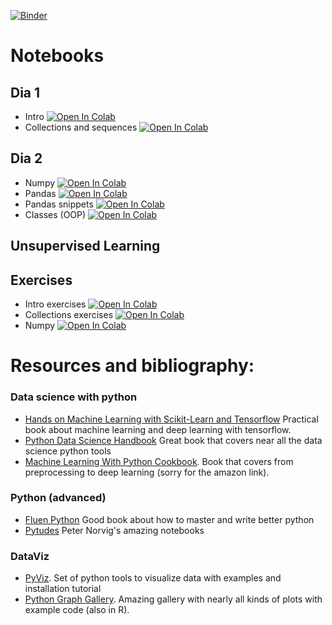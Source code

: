 [![Binder](https://mybinder.org/badge.svg)](https://mybinder.org/v2/gh/BielStela/Curs_UB/master)

# Notebooks
## Dia 1
+ Intro [![Open In Colab](https://colab.research.google.com/assets/colab-badge.svg)](https://colab.research.google.com/github/BielStela/Curs_UB/blob/master/dia_1/dia_1_intro_python.ipynb)
+ Collections and sequences [![Open In Colab](https://colab.research.google.com/assets/colab-badge.svg)](https://colab.research.google.com/github/BielStela/Curs_UB/blob/master/dia_1/dia_1_colections_sequences.ipynb)

## Dia 2
+ Numpy [![Open In Colab](https://colab.research.google.com/assets/colab-badge.svg)](https://colab.research.google.com/github/BielStela/Curs_UB/blob/master/dia_2/dia_2_numpy.ipynb)
+ Pandas [![Open In Colab](https://colab.research.google.com/assets/colab-badge.svg)](https://colab.research.google.com/github/BielStela/Curs_UB/blob/master/dia_2/dia_2_pandas.ipynb)
+ Pandas snippets [![Open In Colab](https://colab.research.google.com/assets/colab-badge.svg)](https://colab.research.google.com/github/BielStela/Curs_UB/blob/master/dia_2/dia_2_pandas_snippets.ipynb)
+ Classes (OOP) [![Open In Colab](https://colab.research.google.com/assets/colab-badge.svg)](https://colab.research.google.com/github/BielStela/Curs_UB/blob/master/dia_1/dia_1_OOP_classes.ipynb)

## Unsupervised Learning


## Exercises
+ Intro exercises [![Open In Colab](https://colab.research.google.com/assets/colab-badge.svg)](https://colab.research.google.com/github/BielStela/Curs_UB/blob/master/dia_1/dia_1_ex_vars_funcs.ipynb)
+ Collections exercises [![Open In Colab](https://colab.research.google.com/assets/colab-badge.svg)](https://colab.research.google.com/github/BielStela/Curs_UB/blob/master/dia_1/dia_1_ex_lists.ipynb)
+ Numpy [![Open In Colab](https://colab.research.google.com/assets/colab-badge.svg)](https://colab.research.google.com/github/BielStela/Curs_UB/blob/master/dia_2/dia_2_ex_numpy.ipynb)

# Resources and bibliography:

### Data science with python
+ [Hands on Machine Learning with Scikit-Learn and Tensorflow](https://github.com/ageron/handson-ml) Practical book about machine learning and deep learning with tensorflow.  
+ [Python Data Science Handbook](https://github.com/jakevdp/PythonDataScienceHandbook) Great book that covers near all the data science python tools
+ [Machine Learning With Python Cookbook](https://www.amazon.com/Machine-Learning-Python-Cookbook-preprocessing/dp/1491989386/ref=as_li_ss_tl?ie=UTF8&linkCode=sl1&tag=chrisalbon-20&linkId=adfd4c457d3e4ee0314afc3f1955529e). Book that covers from preprocessing to deep learning (sorry for the amazon link).

### Python (advanced)

+ [Fluen Python](https://github.com/fluentpython/example-code) Good book about how to master and write better python
+ [Pytudes](https://github.com/norvig/pytudes) Peter Norvig's amazing notebooks

### DataViz

+ [PyViz](http://pyviz.org/tutorial/index.html). Set of python tools to visualize data with examples and installation tutorial
+ [Python Graph Gallery](https://python-graph-gallery.com/). Amazing gallery with nearly all kinds of plots with example code (also in R).
